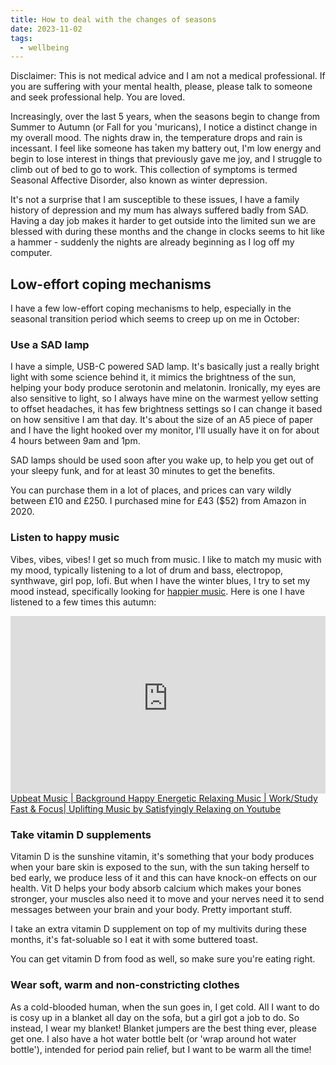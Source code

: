 ```yaml
---
title: How to deal with the changes of seasons
date: 2023-11-02
tags:
  - wellbeing
---
```


<aside class="callout callout--info">
<p>Disclaimer: This is not medical advice and I am not a medical professional. If you are suffering with your mental health, please, please talk to someone and seek professional help. You are loved.</p>
</aside>

Increasingly, over the last 5 years, when the seasons begin to change from Summer to Autumn (or Fall for you 'muricans), I notice a distinct change in my overall mood. The nights draw in, the temperature drops and rain is incessant. I feel like someone has taken my battery out, I'm low energy and begin to lose interest in things that previously gave me joy, and I struggle to climb out of bed to go to work. This collection of symptoms is termed Seasonal Affective Disorder, also known as winter depression.

It's not a surprise that I am susceptible to these issues, I have a family history of depression and my mum has always suffered badly from SAD. Having a day job makes it harder to get outside into the limited sun we are blessed with during these months and the change in clocks seems to hit like a hammer - suddenly the nights are already beginning as I log off my computer.


## Low-effort coping mechanisms
I have a few low-effort coping mechanisms to help, especially in the seasonal transition period which seems to creep up on me in October:

### Use a SAD lamp
I have a simple, USB-C powered SAD lamp. It's basically just a really bright light with some science behind it, it mimics the brightness of the sun, helping your body produce serotonin and melatonin. Ironically, my eyes are also sensitive to light, so I always have mine on the warmest yellow setting to offset headaches, it has few brightness settings so I can change it based on how sensitive I am that day. It's about the size of an A5 piece of paper and I have the light hooked over my monitor, I'll usually have it on for about 4 hours between 9am and 1pm.

SAD lamps should be used soon after you wake up, to help you get out of your sleepy funk, and for at least 30 minutes to get the benefits.

You can purchase them in a lot of places, and prices can vary wildly between £10 and £250. I purchased mine for £43 ($52) from Amazon in 2020.


### Listen to happy music

Vibes, vibes, vibes! I get so much from music. I like to match my music with my mood, typically listening to a lot of drum and bass, electropop, synthwave, girl pop, lofi. But when I have the winter blues, I try to set my mood instead, specifically looking for [happier music](https://www.youtube.com/results?search_query=happy+lofi). Here is one I have listened to a few times this autumn:
<iframe style="width: 100%; aspect-ratio: 16/9" src="https://www.youtube-nocookie.com/embed/00n6c1UVqHs?si=Igialt0VkkUg0lax" title="YouTube video player" frameborder="0" allow="accelerometer; autoplay; clipboard-write; encrypted-media; gyroscope; picture-in-picture; web-share" allowfullscreen></iframe>
<a href="https://www.youtube.com/watch?v=00n6c1UVqHs">Upbeat Music | Background Happy Energetic Relaxing Music | Work/Study Fast & Focus| Uplifting Music by Satisfyingly Relaxing on Youtube</a>

### Take vitamin D supplements

Vitamin D is the sunshine vitamin, it's something that your body produces when your bare skin is exposed to the sun, with the sun taking herself to bed early, we produce less of it and this can have knock-on effects on our health. Vit D helps your body absorb calcium which makes your bones stronger, your muscles also need it to move and your nerves need it to send messages between your brain and your body. Pretty important stuff.

I take an extra vitamin D supplement on top of my multivits during these months, it's fat-soluable so I eat it with some buttered toast.

You can get vitamin D from food as well, so make sure you're eating right.

### Wear soft, warm and non-constricting clothes

As a cold-blooded human, when the sun goes in, I get cold. All I want to do is cosy up in a blanket all day on the sofa, but a girl got a job to do. So instead, I wear my blanket! Blanket jumpers are the best thing ever, please get one. I also have a hot water bottle belt (or 'wrap around hot water bottle'), intended for period pain relief, but I want to be warm all the time!
